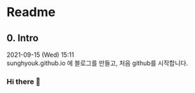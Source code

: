 # Readme


## 0. Intro
2021-09-15 (Wed) 15:11  
sunghyouk.github.io 에 블로그를 만들고, 처음 github를 시작합니다.

### Hi there 👋


<!--
**sunghyouk/sunghyouk** is a ✨ _special_ ✨ repository because its `README.md` (this file) appears on your GitHub profile.

Here are some ideas to get you started:

- 🔭 I’m currently working on ...
- 🌱 I’m currently learning ...
- 👯 I’m looking to collaborate on ...
- 🤔 I’m looking for help with ...
- 💬 Ask me about ...
- 📫 How to reach me: ...
- 😄 Pronouns: ...
- ⚡ Fun fact: ...
-->
